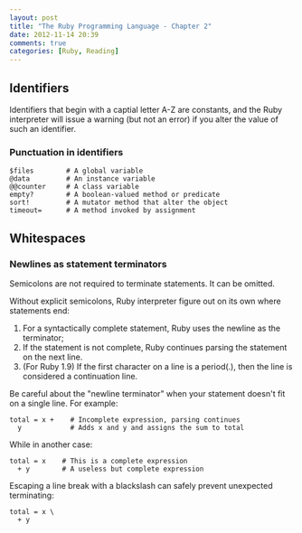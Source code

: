 ```yaml
---
layout: post
title: "The Ruby Programming Language - Chapter 2"
date: 2012-11-14 20:39
comments: true
categories: [Ruby, Reading]
---
```



## Identifiers

Identifiers that begin with a captial letter A-Z are constants, and the Ruby interpreter will issue a warning (but not an error) if you alter the value of such an identifier.

### Punctuation in identifiers

    $files        # A global variable
	@data         # An instance variable
	@@counter     # A class variable
	empty?        # A boolean-valued method or predicate
	sort!         # A mutator method that alter the object
	timeout=      # A method invoked by assignment



## Whitespaces


### Newlines as statement terminators

Semicolons are not required to terminate statements. It can be omitted.

Without explicit semicolons, Ruby interpreter figure out on its own where statements end:

1. For a syntactically complete statement, Ruby uses the newline as the terminator;
2. If the statement is not complete, Ruby continues parsing the statement on the next line.
3. (For Ruby 1.9) If the first character on a line is a period(.), then the line is considered a continuation line.

Be careful about the "newline terminator" when your statement doesn't fit on a single line. 
For example:

    total = x +    # Incomplete expression, parsing continues
	  y            # Adds x and y and assigns the sum to total
	  
While in another case:

    total = x    # This is a complete expression
	  + y        # A useless but complete expression
	  
Escaping a line break with a blackslash can safely prevent unexpected terminating:

    total = x \
	  + y

